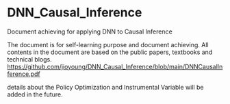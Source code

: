 # DNN_Causal_Inference
Document achieving for applying DNN to Causal Inference

The document is for self-learning purpose and document achieving. All contents in the document are based on the public papers, textbooks and technical blogs.
https://github.com/jioyoung/DNN_Causal_Inference/blob/main/DNNCausalInference.pdf

details about the Policy Optimization and Instrumental Variable will be added in the future. 
